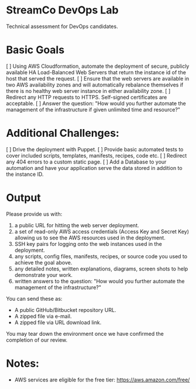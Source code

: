 StreamCo DevOps Lab
==========

Technical assessment for DevOps candidates.

Basic Goals
==========

[ ] Using AWS Cloudformation, automate the deployment of secure, publicly available HA Load-Balanced Web Servers that return the instance id of the host that served the request.
[ ] Ensure that the web servers are available in two AWS availability zones and will automatically rebalance themselves if there is no healthy web server instance in either availability zone.
[ ] Redirect any HTTP requests to HTTPS. Self-signed certificates are acceptable.
[ ] Answer the question: "How would you further automate the management of the infrastructure if given unlimited time and resource?"

Additional Challenges:
==========

[ ] Drive the deployment with Puppet.
[ ] Provide basic automated tests to cover included scripts, templates, manifests, recipes, code etc.
[ ] Redirect any 404 errors to a custom static page.
[ ] Add a Database to your automation and have your application serve the data stored in addition to the instance ID.

Output
==========

Please provide us with:

1. a public URL for hitting the web server deployment.
2. a set of read-only AWS access credentials (Access Key and Secret Key) allowing us to see the AWS resources used in the deployment.
3. SSH key pairs for logging onto the web instances used in the deployment.
4. any scripts, config files, manifests, recipes, or source code you used to achieve the goal above.
5. any detailed notes, written explanations, diagrams, screen shots to help demonstrate your work.
6. written answers to the question: "How would you further automate the management of the infrastructure?"

You can send these as:

* A public GitHub/Bitbucket repository URL.
* A zipped file via e-mail.
* A zipped file via URL download link.

You may tear down the environment once we have confirmed the completion of our review.

Notes:
==========

* AWS services are eligible for the free tier: https://aws.amazon.com/free/
